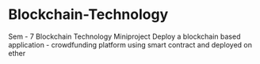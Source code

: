 # Blockchain-Technology
Sem - 7 Blockchain Technology Miniproject
Deploy a blockchain based application - crowdfunding platform using smart contract and deployed on ether
